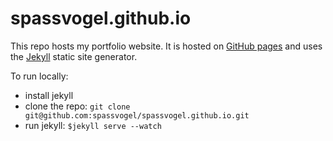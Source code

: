 # spassvogel.github.io

This repo hosts my portfolio website. It is hosted on [GitHub pages](https://pages.github.com/) and uses the [Jekyll](https://jekyllrb.com/) static site generator.



To run locally: 
- install jekyll
- clone the repo: `git clone git@github.com:spassvogel/spassvogel.github.io.git` 
- run jekyll: `$jekyll serve --watch`